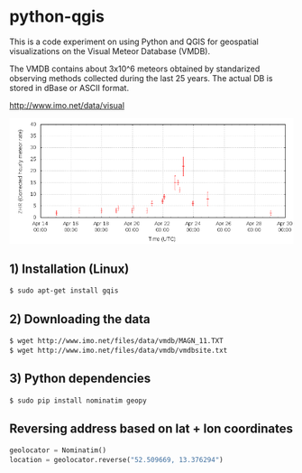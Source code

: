 # python-qgis
This is a code experiment on using Python and QGIS for geospatial visualizations on the Visual Meteor Database (VMDB).

The VMDB contains about 3x10^6 meteors obtained by standarized observing methods collected during
the last 25 years. The actual DB is stored in dBase or ASCII format.

http://www.imo.net/data/visual

![Graph](./images/lyr2015overview.png)

## 1) Installation (Linux)

```bash
$ sudo apt-get install gqis
```

## 2) Downloading the data

```bash
$ wget http://www.imo.net/files/data/vmdb/MAGN_11.TXT
$ wget http://www.imo.net/files/data/vmdb/vmdbsite.txt
```

## 3) Python dependencies

```bash
$ sudo pip install nominatim geopy
```

## Reversing address based on lat + lon coordinates

```python
geolocator = Nominatim()
location = geolocator.reverse("52.509669, 13.376294")
```
